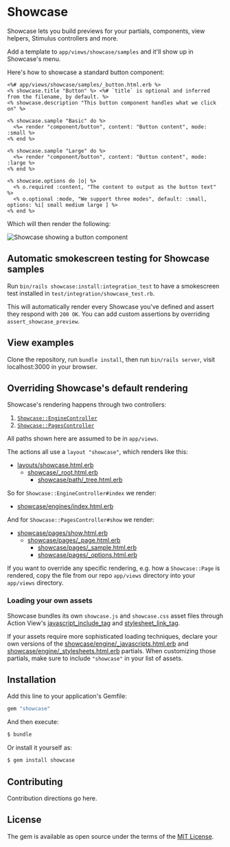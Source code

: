 # Showcase

Showcase lets you build previews for your partials, components, view helpers, Stimulus controllers and more.

Add a template to `app/views/showcase/samples` and it'll show up in Showcase's menu.

Here's how to showcase a standard button component:

```erb
<%# app/views/showcase/samples/_button.html.erb %>
<% showcase.title "Button" %> <%# `title` is optional and inferred from the filename, by default. %>
<% showcase.description "This button component handles what we click on" %>

<% showcase.sample "Basic" do %>
  <%= render "component/button", content: "Button content", mode: :small %>
<% end %>

<% showcase.sample "Large" do %>
  <%= render "component/button", content: "Button content", mode: :large %>
<% end %>

<% showcase.options do |o| %>
  <% o.required :content, "The content to output as the button text" %>
  <% o.optional :mode, "We support three modes", default: :small, options: %i[ small medium large ] %>
<% end %>
```

Which will then render the following:

![](/readme/example.png?raw=true "Showcase showing a button component")

## Automatic smokescreen testing for Showcase samples

Run `bin/rails showcase:install:integration_test` to have a smokescreen test installed in `test/integration/showcase_test.rb`.

This will automatically render every Showcase you've defined and assert they respond with `200 OK`. You can add custom assertions by overriding `assert_showcase_preview`.

## View examples

Clone the repository, run `bundle install`, then run `bin/rails server`, visit localhost:3000 in your browser.

## Overriding Showcase's default rendering

Showcase's rendering happens through two controllers:

1. [`Showcase::EngineController`](app/controllers/showcase/engine_controller.rb)
1. [`Showcase::PagesController`](app/controllers/showcase/pages_controller.rb)

All paths shown here are assumed to be in `app/views`.

The actions all use a `layout "showcase"`, which renders like this:

- [layouts/showcase.html.erb](app/views/layouts/showcase.html.erb)
  - [showcase/_root.html.erb](app/views/showcase/_root.html.erb)
    - [showcase/path/_tree.html.erb](app/views/showcase/path/_tree.html.erb)

So for `Showcase::EngineController#index` we render:

- [showcase/engines/index.html.erb](app/views/showcase/engines/index.html.erb)

And for `Showcase::PagesController#show` we render:

- [showcase/pages/show.html.erb](app/views/showcase/pages/show.html.erb)
  - [showcase/pages/_page.html.erb](app/views/showcase/pages/_page.html.erb)
    - [showcase/pages/_sample.html.erb](app/views/showcase/pages/_sample.html.erb)
    - [showcase/pages/_options.html.erb](app/views/showcase/pages/_options.html.erb)

If you want to override any specific rendering, e.g. how a `Showcase::Page` is rendered,
copy the file from our repo `app/views` directory into your `app/views` directory.

### Loading your own assets

Showcase bundles its own `showcase.js` and `showcase.css` asset files through
Action View's [javascript_include_tag][] and [stylesheet_link_tag][].

If your assets require more sophisticated loading techniques, declare your own
versions of the [showcase/engine/_javascripts.html.erb][] and
[showcase/engine/_stylesheets.html.erb][] partials. When customizing those
partials, make sure to include `"showcase"` in your list of assets.


[javascript_include_tag]: https://edgeapi.rubyonrails.org/classes/ActionView/Helpers/AssetTagHelper.html#method-i-javascript_include_tag
[stylesheet_link_tag]: https://edgeapi.rubyonrails.org/classes/ActionView/Helpers/AssetTagHelper.html#method-i-stylesheet_link_tag
[showcase/engine/_javascripts.html.erb]: ./showcase/engine/_javascripts.html.erb
[showcase/engine/_stylesheets.html.erb]: ./showcase/engine/_stylesheets.html.erb

## Installation

Add this line to your application's Gemfile:

```ruby
gem "showcase"
```

And then execute:
```bash
$ bundle
```

Or install it yourself as:
```bash
$ gem install showcase
```

## Contributing
Contribution directions go here.

## License
The gem is available as open source under the terms of the [MIT License](https://opensource.org/licenses/MIT).
